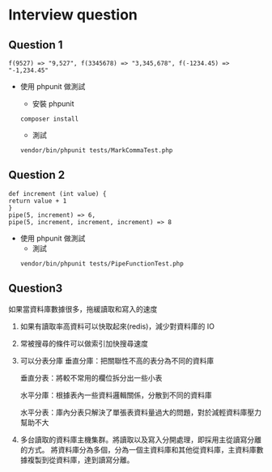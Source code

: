 # Interview question

## Question 1

```
f(9527) => "9,527", f(3345678) => "3,345,678", f(-1234.45) => "-1,234.45"
```

- 使用 phpunit 做測試

  - 安裝 phpunit

  ```shell=
  composer install
  ```

  - 測試

  ```shell=
  vendor/bin/phpunit tests/MarkCommaTest.php
  ```

## Question 2

```
def increment (int value) {
return value + 1
}
pipe(5, increment) => 6,
pipe(5, increment, increment, increment) => 8
```

- 使用 phpunit 做測試
  - 測試
  ```shell=
  vendor/bin/phpunit tests/PipeFunctionTest.php
  ```

## Question3

如果當資料庫數據很多，拖緩讀取和寫入的速度

1. 如果有讀取率高資料可以快取起來(redis)，減少對資料庫的 IO

2. 常被搜尋的條件可以做索引加快搜尋速度

3. 可以分表分庫
   垂直分庫：把關聯性不高的表分為不同的資料庫

   垂直分表：將較不常用的欄位拆分出一些小表

   水平分庫：根據表內一些資料邏輯關係，分散到不同的資料庫

   水平分表：庫內分表只解決了單張表資料量過大的問題，對於減輕資料庫壓力幫助不大

4. 多台讀取的資料庫主機集群。將讀取以及寫入分開處理，即採用主從讀寫分離的方式。
   將資料庫分為多個，分為一個主資料庫和其他從資料庫，主資料庫數據複製到從資料庫，達到讀寫分離。
